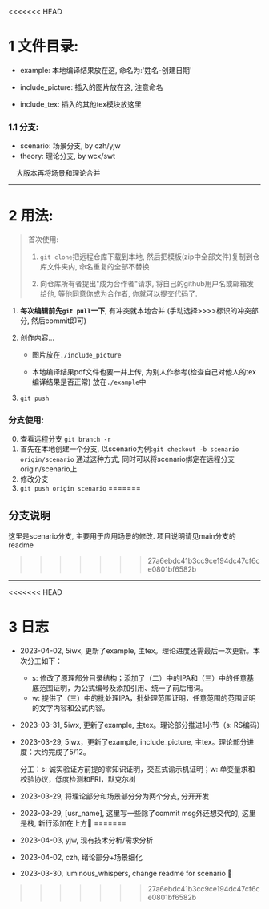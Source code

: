 <<<<<<< HEAD
# 1 文件目录:

- example: 本地编译结果放在这, 命名为:'姓名-创建日期'

- include_picture: 插入的图片放在这, 注意命名

- include_tex: 插入的其他tex模块放这里

### 1.1 分支:

- scenario: 场景分支, by czh/yjw
- theory: 理论分支, by wcx/swt

    大版本再将场景和理论合并

***

# 2 用法:

> 首次使用:
> 
> 1. `git clone`把远程仓库下载到本地, 然后把模板(zip中全部文件)复制到仓库文件夹内, 命名重复的全部不替换
> 
> 2. 向仓库所有者提出"成为合作者"请求, 将自己的github用户名或邮箱发给他, 等他同意你成为合作者, 你就可以提交代码了.

1. **每次编辑前先`git pull`一下**, 有冲突就本地合并 (手动选择>>>>标识的冲突部分, 然后commit即可)

2. 创作内容...
   
   - 图片放在`./include_picture`
   
   - 本地编译结果pdf文件也要一并上传, 为别人作参考(检查自己对他人的tex编译结果是否正常) 放在`./example`中

3. `git push`

### 分支使用:

0. 查看远程分支 `git branch -r`
1. 首先在本地创建一个分支, 以scenario为例:`git checkout -b scenario origin/scenario`
    通过这种方式, 同时可以将scenario绑定在远程分支origin/scenario上
2. 修改分支
3. `git push origin scenario`
=======
## 分支说明

这里是scenario分支, 主要用于应用场景的修改.
项目说明请见main分支的readme
>>>>>>> 27a6ebdc41b3cc9ce194dc47cf6ce0801bf6582b

***

<<<<<<< HEAD
# 3 日志
- 2023-04-02, 5iwx, 更新了example, 主tex。理论进度还需最后一次更新。本次分工如下：
  - s: 修改了原理部分目录结构；添加了（二）中的IPA和（三）中的任意基底范围证明，为公式编号及添加引用、统一了前后用词。
  - w: 提供了（三）中的批处理IPA，批处理范围证明，任意范围的范围证明的文字内容和公式内容。

- 2023-03-31, 5iwx, 更新了example, 主tex。理论部分推进1小节（s: RS编码）

- 2023-03-29, 5iwx，更新了example, include_picture, 主tex。理论部分进度：大约完成了5/12。

  分工：s: 诚实验证方前提的零知识证明，交互式谕示机证明；w: 单变量求和校验协议，低度检测和FRI，默克尔树

- 2023-03-29, 将理论部分和场景部分分为两个分支, 分开开发

- 2023-03-29, [usr_name], 这里写一些除了commit msg外还想交代的, 这里是栈, 新行添加在上方🚀
=======
- 2023-04-03, yjw, 现有技术分析/需求分析
- 2023-04-02, czh, 绪论部分+场景细化
- 2023-03-30, luminous_whispers, change readme for scenario 🚀
>>>>>>> 27a6ebdc41b3cc9ce194dc47cf6ce0801bf6582b
